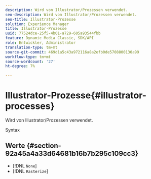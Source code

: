 ```yaml
---
description: Wird von Illustrator/Prozessen verwendet.
seo-description: Wird von Illustrator/Prozessen verwendet.
seo-title: Illustrator-Prozesse
solution: Experience Manager
title: Illustrator-Prozesse
uuid: 77524dce-25f5-4b01-a729-605a93544fbb
feature: Dynamic Media Classic, SDK/API
role: Entwickler, Administrator
translation-type: tm+mt
source-git-commit: 469d1a5c43a972116a8a2efb0de5708800130a99
workflow-type: tm+mt
source-wordcount: '27'
ht-degree: 7%

---
```



# Illustrator-Prozesse{#illustrator-processes}

Wird von Illustrator/Prozessen verwendet.

Syntax

## Werte {#section-92a45a4a33d64681b16b7b295c109cc3}

* [!DNL `None`]
* [!DNL `Rasterize`]

